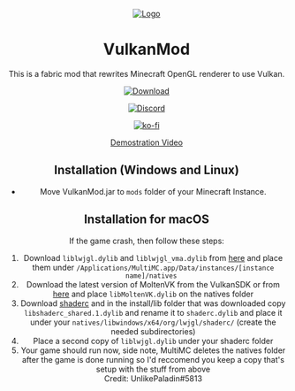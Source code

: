 <div align='center'>

[![Logo](https://media.discordapp.net/attachments/963349566839738369/969920960373334076/Vlogo.png?width=300&height=300)](#)

# VulkanMod

This is a fabric mod that rewrites Minecraft OpenGL renderer to use Vulkan.

[![Download](https://img.shields.io/github/downloads/xCollateral/VulkanMod/total?color=red&logo=github&style=for-the-badge)](https://github.com/xCollateral/VulkanMod/releases/)

[![Discord](https://img.shields.io/badge/Discord-7289DA?style=for-the-badge&logo=discord&logoColor=white)](https://discord.gg/FVXg7AYR2Q)

[![ko-fi](https://ko-fi.com/img/githubbutton_sm.svg)](https://ko-fi.com/V7V7CHHJV)

[Demostration Video](https://youtu.be/sbr7UxcAmOE)

## Installation (Windows and Linux)

- Move VulkanMod.jar to `mods` folder of your Minecraft Instance.

## Installation for macOS

If the game crash, then follow these steps:  
1) Download `liblwjgl.dylib` and `liblwjgl_vma.dylib` from [here](https://www.lwjgl.org/browse/release/3.2.2/macosx/x64) and place them under `/Applications/MultiMC.app/Data/instances/[instance name]/natives `
2) Download the latest version of MoltenVK from the VulkanSDK or from [here](https://community.pcgamingwiki.com/files/file/2417-moltenvk-modified-with-dxvk-patches-for-macos-libmoltenvkdylib/) and place `libMoltenVK.dylib` on the natives folder
3) Download [shaderc](https://storage.googleapis.com/shaderc/badges/build_link_macos_clang_release.html)  and in the install/lib folder that was downloaded copy `libshaderc_shared.1.dylib` and rename it to `shaderc.dylib` and place it under your `natives/libwindows/x64/org/lwjgl/shaderc/` (create the needed subdirectories)
4) Place a second copy of `liblwjgl.dylib` under your shaderc folder
5) Your game should run now, side note, MultiMC deletes the natives folder after the game is done running so I'd reccomend you keep a copy that's setup with the stuff from above  
Credit: UnlikePaladin#5813
